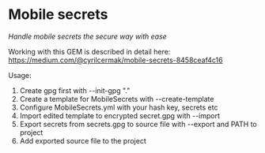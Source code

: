 # Mobile secrets
*Handle mobile secrets the secure way with ease*

Working with this GEM is described in detail here: https://medium.com/@cyrilcermak/mobile-secrets-8458ceaf4c16

Usage:<br/>
1) Create gpg first with --init-gpg "."<br/>
2) Create a template for MobileSecrets with --create-template<br/>
3) Configure MobileSecrets.yml with your hash key, secrets etc<br/>
4) Import edited template to encrypted secret.gpg with --import<br/>
5) Export secrets from secrets.gpg to source file with --export and PATH to project<br/>
6) Add exported source file to the project<br/>
